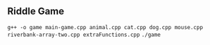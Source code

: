 ## Riddle Game
`g++ -o game main-game.cpp animal.cpp cat.cpp dog.cpp mouse.cpp riverbank-array-two.cpp extraFunctions.cpp`
`./game`

